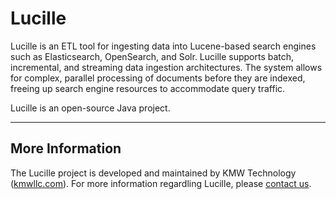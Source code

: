# Lucille

Lucille is an ETL tool for ingesting data into Lucene-based search engines such as Elasticsearch, 
OpenSearch, and Solr. Lucille supports batch, incremental, and streaming data ingestion architectures.
The system allows for complex, parallel processing of documents before they are indexed, 
freeing up search engine resources to accommodate query traffic.

Lucille is an open-source Java project. 

---

## More Information

The Lucille project is developed and maintained by KMW Technology ([kmwllc.com](https://kmwllc.com/)). 
For more information regardling Lucille, please [contact us](https://kmwllc.com/index.php/contact-us/).



